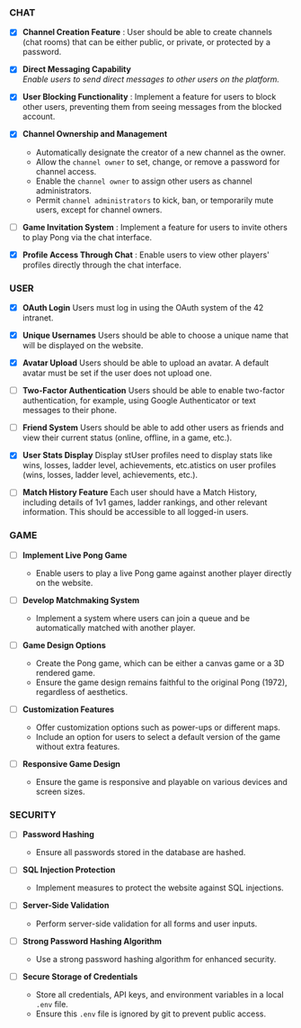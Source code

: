### CHAT
- [x] **Channel Creation Feature** :
User should be able to create channels (chat rooms) that can be either public,
or private, or protected by a password.

- [x] **Direct Messaging Capability**
<br>_Enable users to send direct messages to other users on the platform._

- [x] **User Blocking Functionality**
  : Implement a feature for users to block other users, preventing them from seeing messages from the blocked account.

- [x] **Channel Ownership and Management**
    - Automatically designate the creator of a new channel as the owner.
    - Allow the `channel owner` to set, change, or remove a password for channel access.
    - Enable the `channel owner` to assign other users as channel administrators.
    - Permit `channel administrators` to kick, ban, or temporarily mute users, except for channel owners.

- [ ] **Game Invitation System**
  : Implement a feature for users to invite others to play Pong via the chat interface.

- [x] **Profile Access Through Chat**
  : Enable users to view other players' profiles directly through the chat interface.


### USER
- [x] **OAuth Login** Users must log in using the OAuth system of the 42 intranet.

- [x] **Unique Usernames** Users should be able to choose a unique name that will be displayed on the website.

- [x] **Avatar Upload** Users should be able to upload an avatar. A default avatar must be set if the user does not upload one.

- [ ] **Two-Factor Authentication** Users should be able to enable two-factor authentication, for example, using Google Authenticator or text messages to their phone.

- [ ] **Friend System** Users should be able to add other users as friends and view their current status (online, offline, in a game, etc.).

- [x] **User Stats Display** Display stUser profiles need to display stats like wins, losses, ladder level, achievements, etc.atistics on user profiles (wins, losses, ladder level, achievements, etc.).

- [ ] **Match History Feature** Each user should have a Match History, including details of 1v1 games, ladder rankings, and other relevant information. This should be accessible to all logged-in users​​.


### GAME
- [ ] **Implement Live Pong Game**
  - Enable users to play a live Pong game against another player directly on the website.

- [ ] **Develop Matchmaking System**
  - Implement a system where users can join a queue and be automatically matched with another player.

- [ ] **Game Design Options**
  - Create the Pong game, which can be either a canvas game or a 3D rendered game.
  - Ensure the game design remains faithful to the original Pong (1972), regardless of aesthetics.

- [ ] **Customization Features**
  - Offer customization options such as power-ups or different maps.
  - Include an option for users to select a default version of the game without extra features.

- [ ] **Responsive Game Design**
  - Ensure the game is responsive and playable on various devices and screen sizes.


### SECURITY
- [ ] **Password Hashing**
  - Ensure all passwords stored in the database are hashed.

- [ ] **SQL Injection Protection**
  - Implement measures to protect the website against SQL injections.

- [ ] **Server-Side Validation**
  - Perform server-side validation for all forms and user inputs.

- [ ] **Strong Password Hashing Algorithm**
  - Use a strong password hashing algorithm for enhanced security.

- [ ] **Secure Storage of Credentials**
  - Store all credentials, API keys, and environment variables in a local `.env` file.
  - Ensure this `.env` file is ignored by git to prevent public access.
